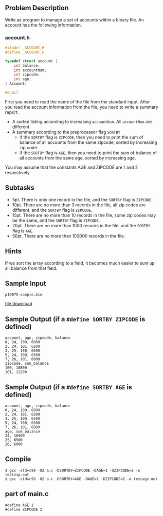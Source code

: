 ## Problem Description ##

Write as program to manage a set of accounts within a binary file. An account has the following information.

### account.h
```c
#ifndef _ACCOUNT_H
#define _ACCOUNT_H

typedef struct account {
    int balance;
    int accountNum;
    int zipcode;
    int age;
} Account;

#endif
```

First you need to read the name of the file from the standard input. After you read the account information from the file, you need to write a summary report. 
* A sorted listing according to increasing `accountNum`. All `accountNum` are different.
* A summary according to the preprocessor flag `SORTBY`
	* If the `SORTBY` flag is `ZIPCODE`, then you need to print the sum of balance of all accounts from the same zipcode, sorted by increasing zip code.
	* If the `SORTBY` flag is `AGE`, then you need to print the sum of balance of all accounts from the same age, sorted by increasing age.

You may assume that the constants AGE and ZIPCODE are 1 and 2 respectively. 

## Subtasks ##

* 5pt. There is only one record in the file, and the `SORTBY` flag is `ZIPCODE`.
* 10pt. There are no more than 3 records in the file, all zip codes are different, and the `SORTBY` flag is `ZIPCODE`.
* 15pt. There are no more than 10 records in the file, some zip codes may be the same, and the `SORTBY` flag is `ZIPCODE`.
* 20pt. There are no more than 1000 records in the file, and the `SORTBY` flag is `AGE`.
* 50pt. There are no more than 100000 records in the file.

## Hints ##

If we sort the array according to a field, it becomes much easier to sum up all balance from that field.

## Sample Input ##
```
p10075-sample.bin
```

[file download](/downloads/p10075-sample.bin)

## Sample Output (if a `#define SORTBY ZIPCODE` is defined) ##
```
account, age, zipcode, balance
0, 24, 100, 6000
2, 24, 101, 6200
3, 25, 100, 6500
5, 24, 100, 6300
7, 26, 101, 6000
zipcode, sum_balance
100, 18800
101, 12200
```

## Sample Output (if a `#define SORTBY AGE` is defined) ##
```
account, age, zipcode, balance
0, 24, 100, 6000
2, 24, 101, 6200
3, 25, 100, 6500
5, 24, 100, 6300
7, 26, 101, 6000
age, sum_balance
24, 18500
25, 6500
26, 6000
```

## Compile ##
```
$ gcc -std=c99 -O2 a.c -DSORTBY=ZIPCODE -DAGE=1 -DZIPCODE=2 -o testzip.out
$ gcc -std=c99 -O2 a.c -DSORTBY=AGE -DAGE=1 -DZIPCODE=2 -o testage.out
```

## part of main.c ##
```
#define AGE 1
#define ZIPCODE 2
```